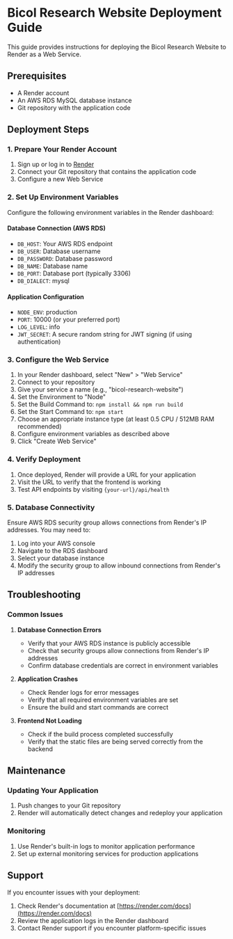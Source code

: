 # Bicol Research Website Deployment Guide

This guide provides instructions for deploying the Bicol Research Website to Render as a Web Service.

## Prerequisites

- A Render account
- An AWS RDS MySQL database instance
- Git repository with the application code

## Deployment Steps

### 1. Prepare Your Render Account

1. Sign up or log in to [Render](https://render.com)
2. Connect your Git repository that contains the application code
3. Configure a new Web Service

### 2. Set Up Environment Variables

Configure the following environment variables in the Render dashboard:

#### Database Connection (AWS RDS)
- `DB_HOST`: Your AWS RDS endpoint
- `DB_USER`: Database username
- `DB_PASSWORD`: Database password
- `DB_NAME`: Database name
- `DB_PORT`: Database port (typically 3306)
- `DB_DIALECT`: mysql

#### Application Configuration
- `NODE_ENV`: production
- `PORT`: 10000 (or your preferred port)
- `LOG_LEVEL`: info
- `JWT_SECRET`: A secure random string for JWT signing (if using authentication)

### 3. Configure the Web Service

1. In your Render dashboard, select "New" > "Web Service"
2. Connect to your repository
3. Give your service a name (e.g., "bicol-research-website")
4. Set the Environment to "Node"
5. Set the Build Command to: `npm install && npm run build`
6. Set the Start Command to: `npm start`
7. Choose an appropriate instance type (at least 0.5 CPU / 512MB RAM recommended)
8. Configure environment variables as described above
9. Click "Create Web Service"

### 4. Verify Deployment

1. Once deployed, Render will provide a URL for your application
2. Visit the URL to verify that the frontend is working
3. Test API endpoints by visiting `{your-url}/api/health`

### 5. Database Connectivity

Ensure AWS RDS security group allows connections from Render's IP addresses. You may need to:

1. Log into your AWS console
2. Navigate to the RDS dashboard
3. Select your database instance
4. Modify the security group to allow inbound connections from Render's IP addresses

## Troubleshooting

### Common Issues

1. **Database Connection Errors**
   - Verify that your AWS RDS instance is publicly accessible
   - Check that security groups allow connections from Render's IP addresses
   - Confirm database credentials are correct in environment variables

2. **Application Crashes**
   - Check Render logs for error messages
   - Verify that all required environment variables are set
   - Ensure the build and start commands are correct

3. **Frontend Not Loading**
   - Check if the build process completed successfully
   - Verify that the static files are being served correctly from the backend

## Maintenance

### Updating Your Application

1. Push changes to your Git repository
2. Render will automatically detect changes and redeploy your application

### Monitoring

1. Use Render's built-in logs to monitor application performance
2. Set up external monitoring services for production applications

## Support

If you encounter issues with your deployment:

1. Check Render's documentation at [https://render.com/docs](https://render.com/docs)
2. Review the application logs in the Render dashboard
3. Contact Render support if you encounter platform-specific issues 